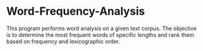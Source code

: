 # Word-Frequency-Analysis
This program performs word analysis on a given text corpus. The objective is to determine the most frequent words of specific lengths and rank them based on frequency and lexicographic order.
